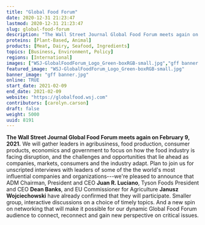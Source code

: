 ```yaml
---
title: "Global Food Forum"
date: 2020-12-31 21:23:47
lastmod: 2020-12-31 21:23:47
slug: global-food-forum
description: "The Wall Street Journal Global Food Forum meets again on February 9, 2021. We will gather leaders in agribusiness, food production, consumer products, economics and government to focus on how the food industry is facing disruption, and the challenges and opportunities that lie ahead as companies, markets, consumers and the industry adapt. Plan to join us for unscripted interviews with leaders of some of the the world’s most influential companies and organizations—we’re pleased to announce that ADM Chairman, President and CEO Juan R."
proteins: [Plant-Based, Animal]
products: [Meat, Dairy, Seafood, Ingredients]
topics: [Business, Environment, Policy]
regions: [International]
images: ["WSJ-GlobalFoodForum_Logo_Green-boxRGB-small.jpg","gff banner.jpg"]
featured_image: "WSJ-GlobalFoodForum_Logo_Green-boxRGB-small.jpg"
banner_image: "gff banner.jpg"
online: TRUE
start_date: 2021-02-09
end_date: 2021-02-09
website: "https://globalfood.wsj.com"
contributors: [carolyn.carson]
draft: false
weight: 5000
uuid: 8191
---
```

**The Wall Street Journal Global Food Forum meets again on February 9,
2021.** We will gather leaders in agribusiness, food production,
consumer products, economics and government to focus on how the food
industry is facing disruption, and the challenges and opportunities that
lie ahead as companies, markets, consumers and the industry adapt. Plan
to join us for unscripted interviews with leaders of some of the the
world's most influential companies and organizations---we're pleased to
announce that ADM Chairman, President and CEO **Juan R. Luciano**, Tyson
Foods President and CEO **Dean Banks**, and EU Commissioner for
Agriculture **Janusz Wojciechowski** have already confirmed that they
will participate. Smaller group, interactive discussions on a choice of
timely topics. And a new spin on networking that will make it possible
for our dynamic Global Food Forum audience to connect, reconnect and
gain new perspective on critical issues.
